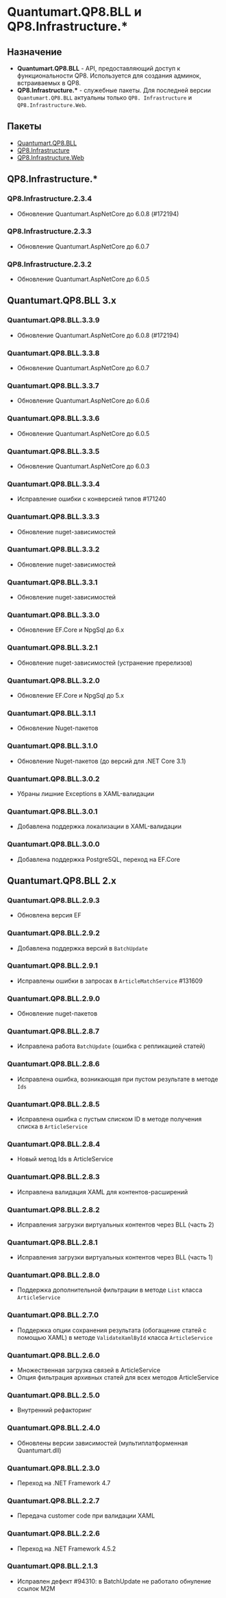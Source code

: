 # Quantumart.QP8.BLL и QP8.Infrastructure.\*

## Назначение

* **Quantumart.QP8.BLL** - API, предоставляющий доступ к функциональности QP8. Используется для создания админок,  встраиваемых в QP8.
* **QP8.Infrastructure.\*** - служебные пакеты. Для последней версии `Quantumart.QP8.BLL` актуальны только `QP8. Infrastructure` и `QP8.Infrastructure.Web`.

## Пакеты

* [Quantumart.QP8.BLL](https://nuget.qsupport.ru/packages/Quantumart.QP8.BLL)
* [QP8.Infrastructure](https://nuget.qsupport.ru/packages/QP8.Infrastructure)
* [QP8.Infrastructure.Web](https://nuget.qsupport.ru/packages/QP8.Infrastructure.Web)

## QP8.Infrastructure.\*

### QP8.Infrastructure.2.3.4

* Обновление Quantumart.AspNetCore до 6.0.8 (#172194)

### QP8.Infrastructure.2.3.3

* Обновление Quantumart.AspNetCore до 6.0.7

### QP8.Infrastructure.2.3.2

* Обновление Quantumart.AspNetCore до 6.0.5

## Quantumart.QP8.BLL 3.x

### Quantumart.QP8.BLL.3.3.9

* Обновление Quantumart.AspNetCore до 6.0.8 (#172194)

### Quantumart.QP8.BLL.3.3.8

* Обновление Quantumart.AspNetCore до 6.0.7

### Quantumart.QP8.BLL.3.3.7

* Обновление Quantumart.AspNetCore до 6.0.6

### Quantumart.QP8.BLL.3.3.6

* Обновление Quantumart.AspNetCore до 6.0.5

### Quantumart.QP8.BLL.3.3.5

* Обновление Quantumart.AspNetCore до 6.0.3

### Quantumart.QP8.BLL.3.3.4

* Исправление ошибки с конверсией типов #171240

### Quantumart.QP8.BLL.3.3.3

* Обновление nuget-зависимостей

### Quantumart.QP8.BLL.3.3.2

* Обновление nuget-зависимостей

### Quantumart.QP8.BLL.3.3.1

* Обновление nuget-зависимостей

### Quantumart.QP8.BLL.3.3.0

* Обновление EF.Core и NpgSql до 6.x

### Quantumart.QP8.BLL.3.2.1

* Обновление nuget-зависимостей (устранение пререлизов)

### Quantumart.QP8.BLL.3.2.0

* Обновление EF.Core и NpgSql до 5.x

### Quantumart.QP8.BLL.3.1.1

* Обновление Nuget-пакетов

### Quantumart.QP8.BLL.3.1.0

* Обновление Nuget-пакетов (до версий для .NET Core 3.1)

### Quantumart.QP8.BLL.3.0.2

* Убраны лишние Exceptions в XAML-валидации

### Quantumart.QP8.BLL.3.0.1

* Добавлена поддержка локализации в XAML-валидации

### Quantumart.QP8.BLL.3.0.0

* Добавлена поддержка PostgreSQL, переход на EF.Core

## Quantumart.QP8.BLL 2.x

### Quantumart.QP8.BLL.2.9.3

* Обновлена версия EF

### Quantumart.QP8.BLL.2.9.2

* Добавлена поддержка версий в `BatchUpdate`

### Quantumart.QP8.BLL.2.9.1

* Исправлены ошибки в запросах в `ArticleMatchService` #131609

### Quantumart.QP8.BLL.2.9.0

* Обновление nuget-пакетов

### Quantumart.QP8.BLL.2.8.7

* Исправлена работа `BatchUpdate` (ошибка с репликацией статей)

### Quantumart.QP8.BLL.2.8.6

* Исправлена ошибка, возникающая при пустом результате в методе `Ids`

### Quantumart.QP8.BLL.2.8.5

* Исправлена ошибка с пустым списком ID в методе получения списка в `ArticleService`

### Quantumart.QP8.BLL.2.8.4

* Новый метод Ids в ArticleService

### Quantumart.QP8.BLL.2.8.3

* Исправлена валидация XAML для контентов-расширений

### Quantumart.QP8.BLL.2.8.2

* Исправления загрузки виртуальных контентов через BLL (часть 2)

### Quantumart.QP8.BLL.2.8.1

* Исправления загрузки виртуальных контентов через BLL (часть 1)

### Quantumart.QP8.BLL.2.8.0

* Поддержка дополнительной фильтрации в методе `List` класса `ArticleService`

### Quantumart.QP8.BLL.2.7.0

* Поддержка опции сохранения результата (обогащение статей с помощью XAML) в методе `ValidateXamlById` класса `ArticleService`

### Quantumart.QP8.BLL.2.6.0

* Множественная загрузка связей в ArticleService
* Опция фильтрация архивных статей для всех методов ArticleService

### Quantumart.QP8.BLL.2.5.0

* Внутренний рефакторинг

### Quantumart.QP8.BLL.2.4.0

* Обновлены версии зависимостей (мультиплатформенная Quantumart.dll)

### Quantumart.QP8.BLL.2.3.0

* Переход на .NET Framework 4.7

### Quantumart.QP8.BLL.2.2.7

* Передача customer code при валидации XAML

### Quantumart.QP8.BLL.2.2.6

* Переход на .NET Framework 4.5.2

### Quantumart.QP8.BLL.2.1.3

* Исправлен дефект #94310: в BatchUpdate не работало обнуление ссылок M2M

